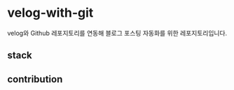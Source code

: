 # velog-with-git

velog와 Github 레포지토리를 연동해 블로그 포스팅 자동화를 위한 레포지토리입니다. 

## stack

## contribution




